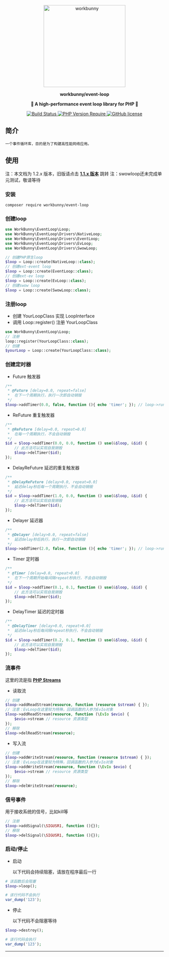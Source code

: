 
<p align="center"><img width="260px" src="https://chaz6chez.cn/images/workbunny-logo.png" alt="workbunny"></p>

**<p align="center">workbunny/event-loop</p>**

**<p align="center">🐇 A high-performance event loop library for PHP 🐇</p>**

<div align="center">
    <a href="https://github.com/workbunny/event-loop/actions">
        <img src="https://github.com/workbunny/event-loop/actions/workflows/CI.yml/badge.svg" alt="Build Status">
    </a>
    <a href="https://github.com/workbunny/event-loop/blob/main/composer.json">
        <img alt="PHP Version Require" src="http://poser.pugx.org/workbunny/event-loop/require/php">
    </a>
    <a href="https://github.com/workbunny/event-loop/blob/main/LICENSE">
        <img alt="GitHub license" src="http://poser.pugx.org/workbunny/event-loop/license">
    </a>
    
</div>


## 简介

    一个事件循环库，目的是为了构建高性能网络应用。

## 使用

注：本文档为 1.2.x 版本，旧版请点击 **[1.1.x 版本](https://github.com/workbunny/event-loop/tree/1.1.x)** 跳转
注：swowloop还未完成单元测试，敬请等待

### 安装
```
composer require workbunny/event-loop
```

### 创建loop

```php
use WorkBunny\EventLoop\Loop;
use WorkBunny\EventLoop\Drivers\NativeLoop;
use WorkBunny\EventLoop\Drivers\EventLoop;
use WorkBunny\EventLoop\Drivers\EvLoop;
use WorkBunny\EventLoop\Drivers\SwowLoop;

// 创建PHP原生loop
$loop = Loop::create(NativeLoop::class);
// 创建ext-event loop
$loop = Loop::create(EventLoop::class);
// 创建ext-ev loop
$loop = Loop::create(EvLoop::class);
// 创建swow loop
$loop = Loop::create(SwowLoop::class);
```

### 注册loop

- 创建 YourLoopClass 实现 LoopInterface
- 调用 Loop::register() 注册 YourLoopClass

```php
use WorkBunny\EventLoop\Loop;
// 注册
loop::register(YourLoopClass::class);
// 创建
$yourLoop = Loop::create(YourLoopClass::class);
```

### 创建定时器

- Future 触发器
```php
/**
 * @Future [delay=0.0, repeat=false]
 *  在下一个周期执行，执行一次即自动销毁
 */
$loop->addTimer(0.0, false, function (){ echo 'timer'; }); // loop->run()后立即输出字符串
```

- ReFuture 重复触发器
```php
/**
 * @ReFuture [delay=0.0, repeat=0.0]
 *  在每一个周期执行，不会自动销毁
 */
$id = $loop->addTimer(0.0, 0.0, function () use(&$loop, &$id) {
    // 此方法可以实现自我销毁
    $loop->delTimer($id);
});
```

- DelayReFuture 延迟的重复触发器
```php
/**
 * @DelayReFuture [delay>0.0, repeat=0.0]
 *  延迟delay秒后每一个周期执行，不会自动销毁
 */
$id = $loop->addTimer(1.0, 0.0, function () use(&$loop, &$id) {
    // 此方法可以实现自我销毁
    $loop->delTimer($id);
});
```

- Delayer 延迟器
```php
/**
 * @Delayer [delay>0.0, repeat=false]
 *  延迟delay秒后执行，执行一次即自动销毁
 */
$loop->addTimer(2.0, false, function (){ echo 'timer'; }); // loop->run() 2秒后输出字符串
```

- Timer 定时器
```php
/**
 * @Timer [delay=0.0, repeat>0.0]
 *  在下一个周期开始每间隔repeat秒执行，不会自动销毁
 */
$id = $loop->addTimer(0.1, 0.1, function () use(&$loop, &$id) {
    // 此方法可以实现自我销毁
    $loop->delTimer($id);
});
```

- DelayTimer 延迟的定时器
```php
/**
 * @DelayTimer [delay>0.0, repeat>0.0]
 *  延迟delay秒后每间隔repeat秒执行，不会自动销毁
 */
$id = $loop->addTimer(0.2, 0.1, function () use(&$loop, &$id) {
    // 此方法可以实现自我销毁
    $loop->delTimer($id);
});
```

### 流事件

  这里的流是指 **[PHP Streams](https://www.php.net/manual/zh/book.stream.php)**

- 读取流
```php
// 创建
$loop->addReadStream(resource, function (resource $stream) { });
// 注意：EvLoop在这里较为特殊，回调函数的入参为EvIo对象
$loop->addReadStream(resource, function (\EvIo $evio) {
    $evio->stream // resource 资源类型
});
// 移除
$loop->delReadStream(resource);
```

- 写入流
```php
// 创建
$loop->addWriteStream(resource, function (resource $stream) { });
// 注意：EvLoop在这里较为特殊，回调函数的入参为EvIo对象
$loop->addWriteStream(resource, function (\EvIo $evio) {
    $evio->stream // resource 资源类型
});
// 移除
$loop->delWriteStream(resource);
```

### 信号事件

  用于接收系统的信号，比如kill等
```php
// 注册
$loop->addSignal(\SIGUSR1, function (){});
// 移除
$loop->delSignal(\SIGUSR1, function (){});
```

### 启动/停止

- 启动

  以下代码会持续阻塞，请放在程序最后一行
```php
# 该函数后会阻塞
$loop->loop();

# 该行代码不会执行
var_dump('123');
```

- 停止

  以下代码不会阻塞等待
```php
$loop->destroy();

# 该行代码会执行
var_dump('123');
```

---
